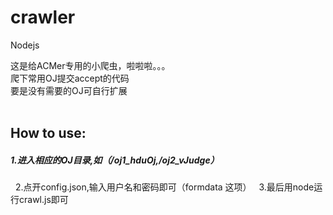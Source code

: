 <h1>crawler</h1>

<p>Nodejs</p>

这是给ACMer专用的小爬虫，啦啦啦。。。</br>
爬下常用OJ提交accept的代码</br>
要是没有需要的OJ可自行扩展</br></br>

<h2>How to use:</h2>

   <h5>1.进入相应的OJ目录,如（/oj1_hduOj,/oj2_vJudge） </h5>
   2.点开config.json,输入用户名和密码即可（formdata 这项）
   3.最后用node运行crawl.js即可
   
  
